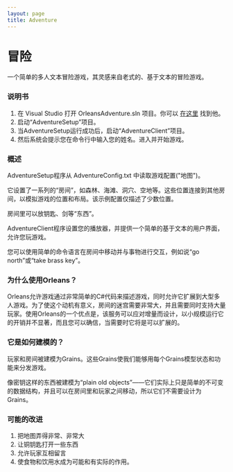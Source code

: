 ```yaml
---
layout: page
title: Adventure
---
```


# 冒险

一个简单的多人文本冒险游戏，其灵感来自老式的、基于文本的冒险游戏。

### 说明书

1.  在 Visual Studio 打开 OrleansAdventure.sln 项目。你可以 [在这里](https://github.com/dotnet/orleans/tree/master/Samples/2.0/Adventure) 找到他。
2.  启动“AdventureSetup”项目。
3.  当AdventureSetup运行成功后，启动“AdventureClient”项目。
4.  然后系统会提示您在命令行中输入您的姓名。进入并开始游戏。

### 概述

AdventureSetup程序从 AdventureConfig.txt 中读取游戏配置("地图")。

它设置了一系列的“房间”，如森林、海滩、洞穴、空地等。这些位置连接到其他房间，以模拟游戏的位置和布局。该示例配置仅描述了少数位置。

房间里可以放钥匙、剑等“东西”。

AdventureClient程序设置您的播放器，并提供一个简单的基于文本的用户界面，允许您玩游戏。

您可以使用简单的命令语言在房间中移动并与事物进行交互，例如说“go north”或“take brass key”。

### 为什么使用Orleans？

Orleans允许游戏通过非常简单的C#代码来描述游戏，同时允许它扩展到大型多人游戏。为了使这个动机有意义，房间的迷宫需要非常大，并且需要同时支持大量玩家。使用Orleans的一个优点是，该服务可以应对增量而设计，以小规模运行它的开销并不显著，而且您可以确信，当需要时它将是可以扩展的。

### 它是如何建模的？

玩家和房间被建模为Grains。这些Grains使我们能够用每个Grains模型状态和功能来分发游戏。

像密钥这样的东西被建模为“plain old objects”——它们实际上只是简单的不可变的数据结构，并且可以在房间里和玩家之间移动，所以它们不需要设计为Grains。

### 可能的改进

1.  把地图弄得非常、非常大
2.  让铜钥匙打开一些东西
3.  允许玩家互相留言
4.  使食物和饮用水成为可能和有实际的作用。
